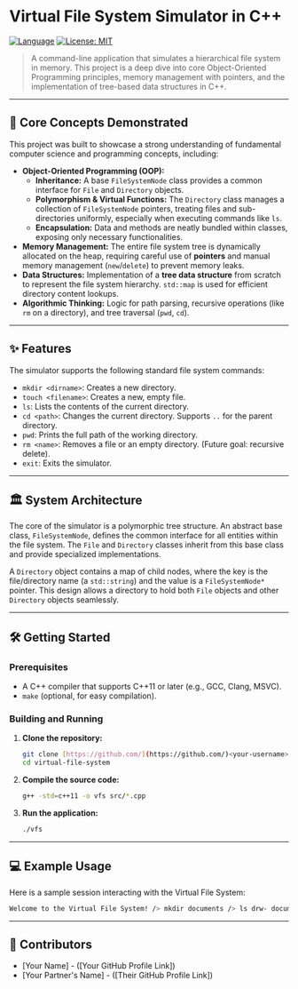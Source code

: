 # Virtual File System Simulator in C++

[![Language](https://img.shields.io/badge/Language-C%2B%2B-blue.svg)](https://isocpp.org/)
[![License: MIT](https://img.shields.io/badge/License-MIT-yellow.svg)](https://opensource.org/licenses/MIT)

> A command-line application that simulates a hierarchical file system in memory. This project is a deep dive into core Object-Oriented Programming principles, memory management with pointers, and the implementation of tree-based data structures in C++.

---

## 🚀 Core Concepts Demonstrated

This project was built to showcase a strong understanding of fundamental computer science and programming concepts, including:

* **Object-Oriented Programming (OOP):**
    * **Inheritance:** A base `FileSystemNode` class provides a common interface for `File` and `Directory` objects.
    * **Polymorphism & Virtual Functions:** The `Directory` class manages a collection of `FileSystemNode` pointers, treating files and sub-directories uniformly, especially when executing commands like `ls`.
    * **Encapsulation:** Data and methods are neatly bundled within classes, exposing only necessary functionalities.
* **Memory Management:** The entire file system tree is dynamically allocated on the heap, requiring careful use of **pointers** and manual memory management (`new`/`delete`) to prevent memory leaks.
* **Data Structures:** Implementation of a **tree data structure** from scratch to represent the file system hierarchy. `std::map` is used for efficient directory content lookups.
* **Algorithmic Thinking:** Logic for path parsing, recursive operations (like `rm` on a directory), and tree traversal (`pwd`, `cd`).

---

## ✨ Features

The simulator supports the following standard file system commands:

* `mkdir <dirname>`: Creates a new directory.
* `touch <filename>`: Creates a new, empty file.
* `ls`: Lists the contents of the current directory.
* `cd <path>`: Changes the current directory. Supports `..` for the parent directory.
* `pwd`: Prints the full path of the working directory.
* `rm <name>`: Removes a file or an empty directory. (Future goal: recursive delete).
* `exit`: Exits the simulator.

---

## 🏛️ System Architecture

The core of the simulator is a polymorphic tree structure. An abstract base class, `FileSystemNode`, defines the common interface for all entities within the file system. The `File` and `Directory` classes inherit from this base class and provide specialized implementations.

A `Directory` object contains a map of child nodes, where the key is the file/directory name (a `std::string`) and the value is a `FileSystemNode*` pointer. This design allows a directory to hold both `File` objects and other `Directory` objects seamlessly.



---

## 🛠️ Getting Started

### Prerequisites

* A C++ compiler that supports C++11 or later (e.g., GCC, Clang, MSVC).
* `make` (optional, for easy compilation).

### Building and Running

1.  **Clone the repository:**
    ```bash
    git clone [https://github.com/](https://github.com/)<your-username>/virtual-file-system.git
    cd virtual-file-system
    ```

2.  **Compile the source code:**
    ```bash
    g++ -std=c++11 -o vfs src/*.cpp
    ```

3.  **Run the application:**
    ```bash
    ./vfs
    ```

---

## 💻 Example Usage

Here is a sample session interacting with the Virtual File System:

```bash
Welcome to the Virtual File System! /> mkdir documents /> ls drw- documents /> cd documents /documents> touch report.txt /documents> touch notes.txt /documents> ls -rw- report.txt -rw- notes.txt /documents> cd .. /> pwd / /> exit Goodbye!
```

---

## 👥 Contributors

* [Your Name] - ([Your GitHub Profile Link])
* [Your Partner's Name] - ([Their GitHub Profile Link])